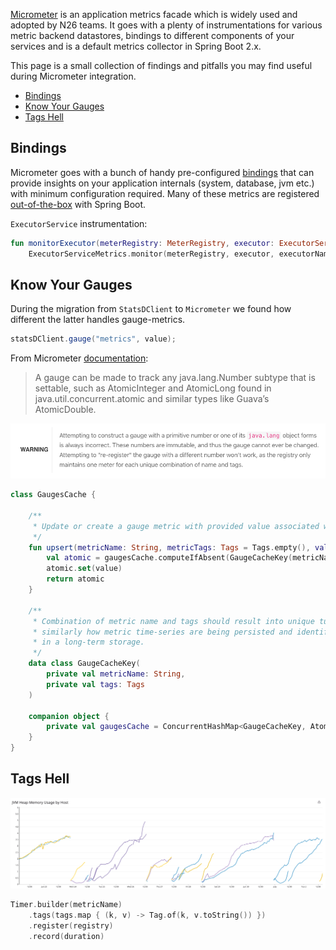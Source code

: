 [Micrometer](https://micrometer.io/) is an application metrics facade which is widely used and adopted by N26 teams.
It goes with a plenty of instrumentations for various metric backend datastores, bindings to different components of your services and is a default metrics collector in Spring Boot 2.x.

This page is a small collection of findings and pitfalls you may find useful during Micrometer integration. 

* [Bindings](#bindings)
* [Know Your Gauges](#know-your-gauges)
* [Tags Hell](#tags-hell)

## Bindings

Micrometer goes with a bunch of handy pre-configured [bindings](https://github.com/micrometer-metrics/micrometer/tree/master/micrometer-core/src/main/java/io/micrometer/core/instrument/binder)
that can provide insights on your application internals (system, database, jvm etc.) with minimum configuration required. 
Many of these metrics are registered [out-of-the-box]((https://docs.spring.io/spring-boot/docs/current/reference/htmlsingle/#production-ready-metrics-meter)) with Spring Boot.

`ExecutorService` instrumentation:
```kotlin
fun monitorExecutor(meterRegistry: MeterRegistry, executor: ExecutorService, executorName: String): ExecutorService = 
    ExecutorServiceMetrics.monitor(meterRegistry, executor, executorName)
```

## Know Your Gauges

During the migration from `StatsDClient` to `Micrometer` we found how different the latter handles gauge-metrics.

```java
statsDClient.gauge("metrics", value);
```

From Micrometer [documentation](https://micrometer.io/docs/concepts#_gauges):
> A gauge can be made to track any java.lang.Number subtype that is settable, 
> such as AtomicInteger and AtomicLong found in java.util.concurrent.atomic 
> and similar types like Guava’s AtomicDouble.

![Image of Gauge Warning](/assets/img/gauge-warning.png)

```kotlin
class GaugesCache {

    /**
     * Update or create a gauge metric with provided value associated with metric name-tags pair.
     */
    fun upsert(metricName: String, metricTags: Tags = Tags.empty(), value: Double): AtomicDouble {
        val atomic = gaugesCache.computeIfAbsent(GaugeCacheKey(metricName, metricTags)) { AtomicDouble() }
        atomic.set(value)
        return atomic
    }

    /**
     * Combination of metric name and tags should result into unique tuple,
     * similarly how metric time-series are being persisted and identified
     * in a long-term storage.
     */
    data class GaugeCacheKey(
        private val metricName: String,
        private val tags: Tags
    )

    companion object {
        private val gaugesCache = ConcurrentHashMap<GaugeCacheKey, AtomicDouble>()
    }
}
```

## Tags Hell

![Image of Memory Leak](/assets/img/memory-leak.png)

```kotlin
Timer.builder(metricName)
	.tags(tags.map { (k, v) -> Tag.of(k, v.toString()) })
    .register(registry)
    .record(duration)
```